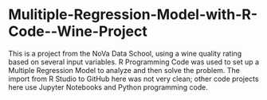 # Mulitiple-Regression-Model-with-R-Code--Wine-Project

This is a project from the NoVa Data School, using a wine quality rating based on several input variables.  R Programming Code was used to set up a Multiple Regression Model to analyze and then solve the problem.  The import from R Studio to GitHub here was not very clean; other code projects here use Jupyter Notebooks and Python programming code. 
